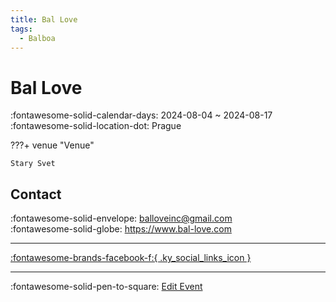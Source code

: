 ```yaml
---
title: Bal Love
tags:
  - Balboa
---
```


# Bal Love 

:fontawesome-solid-calendar-days: 2024-08-04 ~ 2024-08-17  
:fontawesome-solid-location-dot: Prague  

???+ venue "Venue"

    Stary Svet  

## Contact

:fontawesome-solid-envelope: <balloveinc@gmail.com>  
:fontawesome-solid-globe: <https://www.bal-love.com>  

---

 [:fontawesome-brands-facebook-f:{ .ky_social_links_icon }](https://www.facebook.com/groups/179491102635312)

---

:fontawesome-solid-pen-to-square: [Edit Event](https://github.com/swingdance/events/issues/new?assignees=&labels=update+event&projects=&template=03-update_entity.yml&title=Update%20Event%3A%202024%2Fcs_CZ%20%E2%80%A2%20Bal%20Love&region=cs_CZ&year=2024&id=bal-love-2024&name=Bal%20Love&org_id=)
